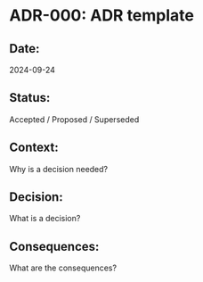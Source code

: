 # ADR-000: ADR template

## Date:
2024-09-24

## Status:
Accepted / Proposed / Superseded

## Context:
Why is a decision needed?

## Decision:
What is a decision?

## Consequences:
What are the consequences?